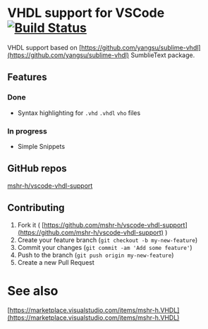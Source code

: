 # VHDL support for VSCode [![Build Status](https://travis-ci.org/mshr-h/vscode-vhdl-support.svg?branch=master)](https://travis-ci.org/mshr-h/vscode-vhdl-support)
VHDL support based on [https://github.com/yangsu/sublime-vhdl](https://github.com/yangsu/sublime-vhdl) SumblieText package.

## Features
### Done
- Syntax highlighting for `.vhd` `.vhdl` `vho` files

### In progress
- Simple Snippets

## GitHub repos
[mshr-h/vscode-vhdl-support](https://github.com/mshr-h/vscode-vhdl-support)

## Contributing
1. Fork it ( [https://github.com/mshr-h/vscode-vhdl-support](https://github.com/mshr-h/vscode-vhdl-support) )
2. Create your feature branch (`git checkout -b my-new-feature`)
3. Commit your changes (`git commit -am 'Add some feature'`)
4. Push to the branch (`git push origin my-new-feature`)
5. Create a new Pull Request

# See also
[https://marketplace.visualstudio.com/items/mshr-h.VHDL](https://marketplace.visualstudio.com/items/mshr-h.VHDL)
